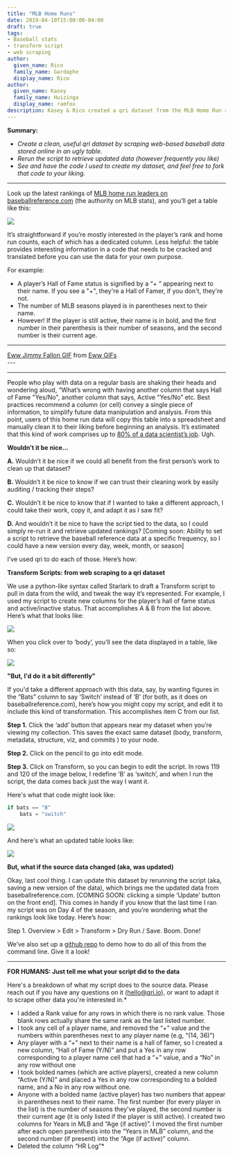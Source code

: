 ```yaml
---
title: "MLB Home Runs"
date: 2019-04-10T15:00:00-04:00
draft: true
tags:
- Baseball stats
- transform script
- web scraping
author:
  given_name: Rico
  family_name: Gardaphe
  display_name: Rico
author:
  given_name: Kasey
  family_name: Huizinga
  display_name: ramfox
description: Kasey & Rico created a qri dataset from the MLB Home Run rankings on baseballreference.com
---
```


**Summary:**

- *Create a clean, useful qri dataset by scraping web-based baseball data stored online in an ugly table.*
- *Rerun the script to retrieve updated data (however frequently you like)*
- *See and have the code I used to create my dataset, and feel free to fork that code to your liking.*
 
 **** 
 
Look up the latest rankings of [MLB home run leaders on baseballreference.com](https://www.baseball-reference.com/leaders/HR_career.shtml) (the authority on MLB stats), and you’ll get a table like this:
 
<div class="clear"></div>

<div class="diagram large">
  <img src="/diagrams/br_table.png" />
</div>
 
 
It’s straightforward if you’re mostly interested in the player’s rank and home run counts, each of which has a dedicated column. Less helpful: the table provides interesting information in a code that needs to be cracked and translated before you can use the data for your own purpose.
 
For example:

- A player’s Hall of Fame status is signified by a “+ “ appearing next to their name. If you see a "+", they're a Hall of Famer, if you don't, they're not.
- The number of MLB seasons played is in parentheses next to their name.
- However! If the player is still active, their name is in bold, and the first number in their parenthesis is their number of seasons, and the second number is their current age.


---
 <div class="tenor-gif-embed" data-postid="4679471" data-share-method="host" data-width="100%" data-aspect-ratio="1.7913669064748199"><a href="https://tenor.com/view/eww-jimmy-fallon-ew-gif-4679471">Eww Jimmy Fallon GIF</a> from <a href="https://tenor.com/search/eww-gifs">Eww GIFs</a></div><script type="text/javascript" async src="https://tenor.com/embed.js"></script>
---

---

People who play with data on a regular basis are shaking their heads and wondering aloud, “What’s wrong with having another column that says Hall of Fame "Yes/No", another column that says, Active "Yes/No” etc. Best practices recommend a column (or cell) convey a single piece of information, to simplify future data manipulation and analysis. From this point, users of this home run data will copy this table into a spreadsheet and manually clean it to their liking before beginning an analysis. It’s estimated that this kind of work comprises up to [80% of a data scientist’s job](https://www.forbes.com/sites/gilpress/2016/03/23/data-preparation-most-time-consuming-least-enjoyable-data-science-task-survey-says/#62fb35096f63). Ugh. 


**Wouldn’t it be nice…**

  **A.** Wouldn’t it be nice if we could all benefit from the first person’s work to clean up that dataset?
  
  **B.** Wouldn’t it be nice to know if we can trust their cleaning work by easily auditing / tracking their steps?
  
  **C.** Wouldn’t it be nice to know that if I wanted to take a different approach, I could take their work, copy it, and adapt it as I saw fit?
  
  **D.** And wouldn’t it be nice to have the script tied to the data, so I could simply re-run it and retrieve updated rankings? [Coming soon: Ability to set a script to retrieve the baseball reference data at a specific frequency, so I could have a new version every day, week, month, or season]
  
 
I’ve used qri to do each of those. Here’s how:
 
**Transform Scripts: from web scraping to a qri dataset**

We use a python-like syntax called Starlark to draft a Transform script to pull in data from the wild, and tweak the way it’s represented. For example, I used my script to create new columns for the player’s hall of fame status and active/inactive status. That accomplishes A & B from the list above. Here’s what that looks like: 

<div class="clear"></div>

<div class="diagram large">
  <img src="/diagrams/mlb_script1.png" />
</div>

When you click over to ‘body’, you’ll see the data displayed in a table, like so:

<div class="clear"></div>

<div class="diagram large">
  <img src="/diagrams/qri_venn_diagram_white.png" />
</div>
 
**"But, I'd do it a bit differently"**

If you'd take a different approach with this data, say, by wanting figures in the “Bats” column to say ‘Switch’ instead of ‘B’ (for both, as it does on baseballreference.com), here’s how you might copy my script, and edit it to include this kind of transformation. This accomplishes item C from our list.
 

  **Step 1.** Click the ‘add’ button that appears near my dataset when you’re viewing my collection. This saves the exact same dataset (body, transform, metadata, structure, viz, and commits ) to your node.


  **Step 2.** Click on the pencil to go into edit mode.


  **Step 3.** Click on Transform, so you can begin to edit the script.  In rows 119 and 120 of the image below, I redefine ‘B’ as ‘switch’, and when I run the script, the data comes back just the way I want it. 

Here's what that code might look like:

```python
if bats == "B"
	bats = "switch"
```

 <div class="clear"></div>

<div class="diagram large">
  <img src="/diagrams/mlb_script2.png" />
</div>
 
And here's what an updated table looks like:

 <div class="clear"></div>

<div class="diagram large">
  <img src="/diagrams/mlb_script2.png" />
</div>


**But, what if the source data changed (aka, was updated)**

Okay, last cool thing. I can update this dataset by rerunning the script (aka, saving a new version of the data), which brings me the updated data from baseballreference.com. [COMING SOON: clicking a simple ‘Update’ button on the front end]. This comes in handy if you know that the last time I ran my script was on Day 4 of the season, and you’re wondering what the rankings look like today. Here’s how:


  Step 1. Overview > Edit > Transform > Dry Run / Save. Boom. Done!

 
We’ve also set up a [github repo]() to demo how to do all of this from the command line. Give it a look!
 
 
----
**FOR HUMANS: Just tell me what your script did to the data**

 Here's a breakdown of what my script does to the source data. Please reach out if you have any questions on it (hello@qri.io), or want to adapt it to scrape other data you're interested in.* 
 

- I added a Rank value for any rows in which there is no rank value. Those blank rows actually share the same rank as the last listed number. 
- I took any cell of a player name, and removed the “+” value and the numbers within parentheses next to any player name (e.g, “(14, 36)”)
- Any player with a “+” next to their name is a hall of famer, so I created a new column, “Hall of Fame (Y/N)” and put a Yes in any row corresponding to a player name cell that had a  “+” value, and a “No” in any row without one
- I took bolded names (which are active players), created a new column “Active (Y/N)” and placed a Yes in any row corresponding to a bolded name, and a No in any row without one.
- Anyone with a bolded name (active player) has two numbers that appear in parentheses next to their name. The first number (for every player in the list) is the number of seasons they’ve played, the second number is their current age (it is only listed if the player is still active). I created two columns for Years in MLB and “Age (if active)”. I moved the first number after each open parenthesis into the “Years in MLB” column, and the second number (if present) into the “Age (if active)” column.
- Deleted the column “HR Log”*




